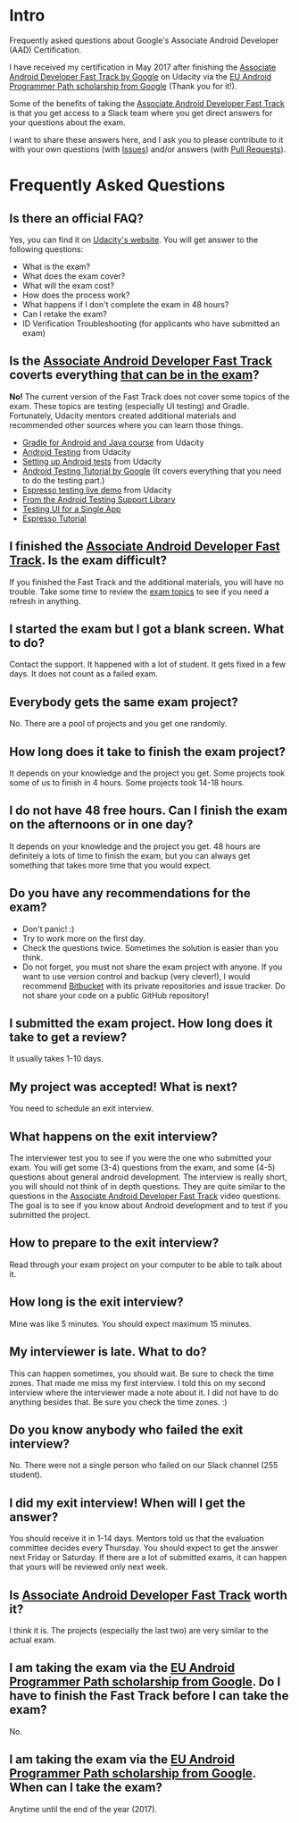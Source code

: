 # Intro

Frequently asked questions about Google's Associate Android Developer (AAD) Certification.

I have received my certification in May 2017 after finishing the [Associate Android Developer Fast Track by Google](https://www.udacity.com/course/associate-android-developer-fast-track--nd818) on Udacity via the [EU Android Programmer Path scholarship from Google](https://www.udacity.com/google-scholarships) (Thank you for it!).

Some of the benefits of taking the [Associate Android Developer Fast Track](https://www.udacity.com/course/associate-android-developer-fast-track--nd818) is that you get access to a Slack team where you get direct answers for your questions about the exam.

I want to share these answers here, and I ask you to please contribute to it with your own questions (with [Issues](https://github.com/gabor-meszaros/aad-certification-faq/issues)) and/or answers (with [Pull Requests](https://github.com/gabor-meszaros/aad-certification-faq/pulls)).

# Frequently Asked Questions

## Is there an official FAQ?

Yes, you can find it on [Udacity's website](https://www.udacity.com/google-certifications). You will get answer to the following questions:

  - What is the exam?
  - What does the exam cover?
  - What will the exam cost?
  - How does the process work?
  - What happens if I don't complete the exam in 48 hours?
  - Can I retake the exam?
  - ID Verification Troubleshooting (for applicants who have submitted an exam)

## Is the [Associate Android Developer Fast Track](https://www.udacity.com/course/associate-android-developer-fast-track--nd818) coverts everything [that can be in the exam](https://www.udacity.com/google-certifications#exam-details)?

**No!** The current version of the Fast Track does not cover some topics of the exam. These topics are testing (especially UI testing) and Gradle. Fortunately, Udacity mentors created additional materials and recommended other sources where you can learn those things. 

  - [Gradle for Android and Java course](https://www.udacity.com/course/gradle-for-android-and-java--ud867) from Udacity
  - [Android Testing](https://classroom.udacity.com/courses/ud867/lessons/3983839023/concepts/43479588550923) from Udacity
  - [Setting up Android tests](https://classroom.udacity.com/courses/ud867/lessons/3983839023/concepts/43260001340923) from Udacity
  - [Android Testing Tutorial by Google](https://codelabs.developers.google.com/codelabs/android-testing/index.html?index=..%2F..%2Findex#0) (It covers everything that you need to do the testing part.)
  - [Espresso testing live demo](https://youtu.be/NEsuF6Kc2WM?t=2h35m) from Udacity
  - [From the Android Testing Support Library](https://google.github.io/android-testing-support-library/docs/espresso/)
  - [Testing UI for a Single App](https://developer.android.com/training/testing/ui-testing/espresso-testing.html)
  - [Espresso Tutorial](http://www.vogella.com/tutorials/AndroidTestingEspresso/article.html)

## I finished the [Associate Android Developer Fast Track](https://www.udacity.com/course/associate-android-developer-fast-track--nd818). Is the exam difficult?

If you finished the Fast Track and the additional materials, you will have no trouble. Take some time to review the [exam topics](https://www.udacity.com/google-certifications#exam-details) to see if you need a refresh in anything.

## I started the exam but I got a blank screen. What to do?

Contact the support. It happened with a lot of student. It gets fixed in a few days. It does not count as a failed exam.

## Everybody gets the same exam project?

No. There are a pool of projects and you get one randomly.

## How long does it take to finish the exam project?

It depends on your knowledge and the project you get. Some projects took some of us to finish in 4 hours. Some projects took 14-18 hours.

## I do not have 48 free hours. Can I finish the exam on the afternoons or in one day?

It depends on your knowledge and the project you get. 48 hours are definitely a lots of time to finish the exam, but you can always get something that takes more time that you would expect.

## Do you have any recommendations for the exam?

  - Don't panic! :)
  - Try to work more on the first day.
  - Check the questions twice. Sometimes the solution is easier than you think.
  - Do not forget, you must not share the exam project with anyone. If you want to use version control and backup (very clever!), I would recommend [Bitbucket](https://bitbucket.org) with its private repositories and issue tracker. Do not share your code on a public GitHub repository!

## I submitted the exam project. How long does it take to get a review?

It usually takes 1-10 days.

## My project was accepted! What is next?

You need to schedule an exit interview.

## What happens on the exit interview?

The interviewer test you to see if you were the one who submitted your exam. You will get some (3-4) questions from the exam, and some (4-5) questions about general android development. The interview is really short, you will should not think of in depth questions. They are quite similar to the questions in the [Associate Android Developer Fast Track](https://www.udacity.com/course/associate-android-developer-fast-track--nd818) video questions. The goal is to see if you know about Android development and to test if you submitted the project.

## How to prepare to the exit interview?

Read through your exam project on your computer to be able to talk about it.

## How long is the exit interview?

Mine was like 5 minutes. You should expect maximum 15 minutes.

## My interviewer is late. What to do?

This can happen sometimes, you should wait. Be sure to check the time zones. That made me miss my first interview. I told this on my second interview where the interviewer made a note about it. I did not have to do anything besides that. Be sure you check the time zones. :)

## Do you know anybody who failed the exit interview?

No. There were not a single person who failed on our Slack channel (255 student).

## I did my exit interview! When will I get the answer?

You should receive it in 1-14 days. Mentors told us that the evaluation committee decides every Thursday. You should expect to get the answer next Friday or Saturday. If there are a lot of submitted exams, it can happen that yours will be reviewed only next week.

## Is [Associate Android Developer Fast Track](https://www.udacity.com/course/associate-android-developer-fast-track--nd818) worth it?

I think it is. The projects (especially the last two) are very similar to the actual exam.

## I am taking the exam via the [EU Android Programmer Path scholarship from Google](https://www.udacity.com/google-scholarships). Do I have to finish the Fast Track before I can take the exam?

No.

## I am taking the exam via the [EU Android Programmer Path scholarship from Google](https://www.udacity.com/google-scholarships). When can I take the exam?

Anytime until the end of the year (2017).

